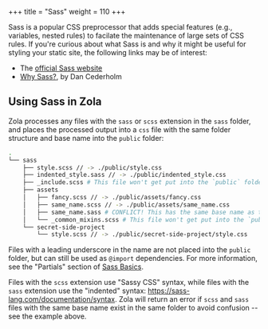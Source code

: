 +++
title = "Sass"
weight = 110
+++

Sass is a popular CSS preprocessor that adds special features (e.g., variables, nested rules) to facilate the
maintenance of large sets of CSS rules. If you're curious about what Sass
is and why it might be useful for styling your static site, the following links
may be of interest:

* The [official Sass website](http://sass-lang.com/)
* [Why Sass?](https://alistapart.com/article/why-sass), by Dan Cederholm

## Using Sass in Zola

Zola processes any files with the `sass` or `scss` extension in the `sass`
folder, and places the processed output into a `css` file with the same folder
structure and base name into the `public` folder:

```bash
.
└── sass
    ├── style.scss // -> ./public/style.css
    ├── indented_style.sass // -> ./public/indented_style.css
    ├── _include.scss # This file won't get put into the `public` folder, but other files can @import it.
    ├── assets
    │   ├── fancy.scss // -> ./public/assets/fancy.css
    │   ├── same_name.scss // -> ./public/assets/same_name.css
    │   ├── same_name.sass # CONFLICT! This has the same base name as the file above, so Zola will return an error.
    │   └── _common_mixins.scss # This file won't get put into the `public` folder, but other files can @import it.
    └── secret-side-project
        └── style.scss // -> ./public/secret-side-project/style.css
```

Files with a leading underscore in the name are not placed into the `public`
folder, but can still be used as `@import` dependencies. For more information, see the "Partials" section of
[Sass Basics](https://sass-lang.com/guide).

Files with the `scss` extension use "Sassy CSS" syntax,
while files with the `sass` extension use the "indented" syntax: <https://sass-lang.com/documentation/syntax>.
Zola will return an error if `scss` and `sass` files with the same
base name exist in the same folder to avoid confusion -- see the example above.
